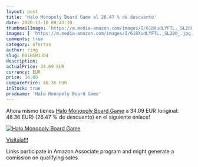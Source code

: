 ```yaml
---
layout: post
title: 'Halo Monopoly Board Game al 26.47 % de descuento'
date: 2020-12-10 09:43:39
thumbnailImage: 'https://m.media-amazon.com/images/I/618XudLYFTL._SL200_.jpg'
images: [ 'https://m.media-amazon.com/images/I/618XudLYFTL._SL200_.jpg' ]
comments: true
category: ofertas
author: ring
slug: B01BSM1JO4
description:
actualPrice: 34.09 EUR
currency: EUR
price: 34.09
comparePrice: 46.36 EUR
inStock: true
prodname: 'Halo Monopoly Board Game'
---
```


Ahora mismo tienes [Halo Monopoly Board Game](https://www.amazon.es/dp/B01BSM1JO4/?tag=tolees-21) a 34.09 EUR (original: 46.36 EUR) (26.47 %  de descuento) en el siguiente enlace!

[![Halo Monopoly Board Game](https://m.media-amazon.com/images/I/618XudLYFTL._SL200_.jpg)](https://www.amazon.es/dp/B01BSM1JO4/?tag=tolees-21)

[Visítala!!!](https://www.amazon.es/dp/B01BSM1JO4/?tag=tolees-21)

Links participate in Amazon Associate program and might generate a comission on qualifying sales
